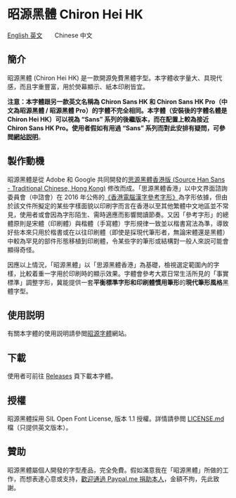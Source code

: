 昭源黑體 Chiron Hei HK
=======================

[English 英文](README.en.md)　　Chinese 中文

## 簡介

昭源黑體 (Chiron Hei HK) 是一款開源免費黑體字型。本字體收字量大、具現代感，而且字重豐富，用於熒幕顯示、紙本印刷皆宜。

**注意：本字體跟另一款英文名稱為 Chiron Sans HK 和 Chiron Sans HK Pro（中文為昭源黑體 / 昭源黑體 Pro）的字體不完全相同。本字體（安裝後的字體名體是 Chiron Hei HK）可以視為 “Sans” 系列的後繼版本，而在配置上較為接近 Chiron Sans HK Pro。使用者假如有用過 “Sans” 系列而對此安排有疑問，可參閲[網站説明](https://chiron-fonts.github.io/appendix/chiron-hei-versions/)**。

## 製作動機

昭源黑體是從 Adobe 和 Google 共同開發的[思源黑體香港版 (Source Han Sans - Traditional Chinese, Hong Kong)](https://github.com/adobe-fonts/source-han-sans) 修改而成。「思源黑體香港」以中文界面諮詢委員會（中諮會）在 2016 年公佈的[《香港電腦漢字參考字形》](https://www.ccli.gov.hk/tc/download/reference_glyphs.html)為字形依據，但由於該文件所擬定的某些字樣面貌以印刷字而言在香港以至其他繁體中文地區並不常見，使用者或會因為字形陌生、需時適應而影響閲讀節奏。又因「參考字形」的總體原則是宋體（印刷體）與楷體（手寫體）字形規律一致並以楷書寫法為準，導致好些本來只用於楷書或在以往印刷體（即使是採現代筆形者，無論宋體還是黑體）中較為罕見的部件形態移植到印刷體，令某些字的筆形或結構對一般人來説可能會顯得奇怪。

因應以上情況，「昭源黑體」以「思源黑體香港」為基礎，檢視選定範圍內的字樣，比較着重一字用於印刷時的顯示效果。字體會參考大眾日常生活所見的「事實標準」調整字形，冀能提供一套**平衡標準字形和印刷體慣用筆形**的**現代筆形風格**黑體字型。

## 使用説明

有關本字體的使用説明請參閲[昭源字體](https://chiron-fonts.github.io/)網站。

## 下載

使用者可前往 [Releases](https://github.com/chiron-fonts/chiron-hei-hk/releases) 頁下載本字體。

## 授權

昭源黑體採用 SIL Open Font License, 版本 1.1 授權。詳情請參閲 [LICENSE.md](LICENSE.md) 檔（只提供英文版本）。

## 贊助

昭源黑體屬個人開發的字型產品，完全免費。假如滿意我在「昭源黑體」所做的工作，而想表達心意或支持，[歡迎通過 Paypal.me 捐助本人](https://www.paypal.com/paypalme/tamcyhk)，金額不拘，先此致謝。
